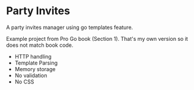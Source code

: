 # Party Invites

A party invites manager using go templates feature.

Example project from Pro Go book (Section 1). That's my own version so it does not match book code.

- HTTP handling
- Template Parsing
- Memory storage
- No validation
- No CSS

